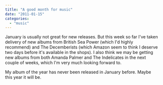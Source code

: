 ```yaml
---
title: "A good month for music"
date: "2011-01-15"
categories: 
  - "music"
---
```


January is usually not great for new releases. But this week so far I've taken delivery of new albums from British Sea Power (which I'd highly recommend) and The Decemberists (which Amazon seem to think I deserve two days before it's available in the shops). I also think we may be getting new albums from both Amanda Palmer and The Indelicates in the next couple of weeks, which I'm very much looking forward to.  
  
My album of the year has never been released in January before. Maybe this year it will be.
